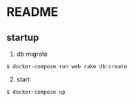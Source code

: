 # README

## startup
1. db migrate
```
$ docker-compose run web rake db:create
```

2. start
```
$ docker-compose up
```